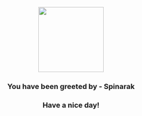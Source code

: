 <p align="center">
            <img src="https://raw.githubusercontent.com/PokeAPI/sprites/master/sprites/pokemon/167.png" width="150" height="150">
          </p>
          <h3 align="center">You have been greeted by - <b>Spinarak</b></h3>
          <h3 align="center">Have a nice day!</h3>
        